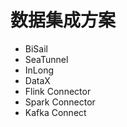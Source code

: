 # 数据集成方案

- BiSail
- SeaTunnel 
- InLong
- DataX
- Flink Connector
- Spark Connector
- Kafka Connect